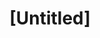 ---
pid: LLG115
title: "[Untitled]"
location_transcription: Shackamaxon (along Delaware) OR antercourtyard of city hall
zipcode: '19146'
outside_phl: 
neighborhood: Graduate Hospital,Naval Square,Southwest Center City
age: '16'
age_range: 13-19
instagram: 
image_file_name: LLG_115.jpg
proposal_transcription: |-
  Lenni Lenope Chief and/or member @ the time of William Penn's negotiations (Do we even know any names?—underlying who writes history question)

  Looking peaceful but strong
topic: History,Inequality,Native Americans,Philadelphia
topic_summary: 0, 0, 0, 0
type: Sculpture Statue
keywords_other: Penn Treaty, William Penn, Lenape, Treaty, winners write history
credit: Gigi Frida
image_labels: 
twitter: 
facebook: 
permalink: "/monuments/llg115/"
layout: item-page
---